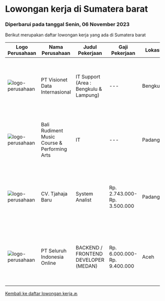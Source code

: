 
  # Lowongan kerja di Sumatera barat

  ### Diperbarui pada tanggal Senin, 06 November 2023

  Berikut merupakan daftar lowongan kerja yang ada di Sumatera barat

  |Logo Perusahaan | Nama Perusahaan | Judul Pekerjaan | Gaji Pekerjaan | Lokasi | Deskripsi | Tanggal diunggah | Pranala |
  | -------------- | --------------- | --------------- | --------- | --------- | -------------- | ------- | ----------- |
  |![logo-perusahaan](https://image-service-cdn.seek.com.au/84d23b3586ee4efd70ea62878095fcc6b1639e33/ee4dce1061f3f616224767ad58cb2fc751b8d2dc)|PT Visionet Data Internasional|IT Support (Area : Bengkulu & Lampung)|---|Bengkulu|Tanggung Jawab Utama : Monitoring system dan jaringan Melakukan troubleshooting jaringan, hardware dan software Maintain penyelesaian tiket sesuai...|Selasa, 31 Oktober 2023|https://www.jobstreet.co.id/id/job/it-support-area-%3A-bengkulu-lampung-4514868?token=0~069f0721-b526-4efd-8909-eee95498ef60&sectionRank=1&jobId=jobstreet-id-job-4514868|
|![logo-perusahaan](https://i.ibb.co/sqvTCh9/112815900-stock-vector-no-image-available-icon-flat-vector.webp)|Bali Rudiment Music Course & Performing Arts|IT|---|Padang|- Minimal S1, tidak sedang kuliah atau sekolah- memahami bahasa pemrograman Android Java, flutter dan Dart-Memiliki skill UI dan UX design- memiliki...|Selasa, 31 Oktober 2023|https://www.jobstreet.co.id/id/job/it-1037308832?token=0~069f0721-b526-4efd-8909-eee95498ef60&sectionRank=2&jobId=jobstreet-id-job-1037308832|
|![logo-perusahaan](https://image-service-cdn.seek.com.au/d378f7b9b4a3f40641ddfd3cf1aa80b2852486d7/ee4dce1061f3f616224767ad58cb2fc751b8d2dc)|CV. Tjahaja Baru|System Analist|Rp. 2.743.000-Rp. 3.500.000|Padang|•Usia maksimal 35 tahun•Minimal memiliki Gelar Sarjana di Bidang Informasi•Lebih diutamakan yang memiliki pengalaman di bidangnya•Memahami dan mampu...|Kamis, 19 Oktober 2023|https://www.jobstreet.co.id/id/job/system-analist-4503818?token=0~069f0721-b526-4efd-8909-eee95498ef60&sectionRank=3&jobId=jobstreet-id-job-4503818|
|![logo-perusahaan](https://image-service-cdn.seek.com.au/c768f0670f8f8212da7de609b6af9d0b2e5134cc/ee4dce1061f3f616224767ad58cb2fc751b8d2dc)|PT Seluruh Indonesia Online|BACKEND / FRONTEND DEVELOPER (MEDAN)|Rp. 6.000.000-Rp. 9.400.000|Aceh|Back End Developer Requirements:-Candidate must possess at least Diploma, Bachelor Degree in computer science / Information Technology, Engineering...|Sabtu, 14 Oktober 2023|https://www.jobstreet.co.id/id/job/backend-frontend-developer-medan-4499121?token=0~069f0721-b526-4efd-8909-eee95498ef60&sectionRank=4&jobId=jobstreet-id-job-4499121|


  [Kembali ke daftar lowongan kerja 🔙](../README.md#daftar-lowongan-kerja)
  